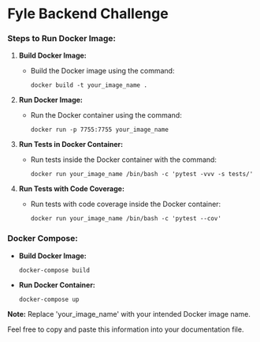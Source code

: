 # Fyle Backend Challenge

### Steps to Run Docker Image:

1. **Build Docker Image:**
   - Build the Docker image using the command:
     ```
     docker build -t your_image_name .
     ```

2. **Run Docker Image:**
   - Run the Docker container using the command:
     ```
     docker run -p 7755:7755 your_image_name
     ```

3. **Run Tests in Docker Container:**
   - Run tests inside the Docker container with the command:
     ```
     docker run your_image_name /bin/bash -c 'pytest -vvv -s tests/'
     ```

4. **Run Tests with Code Coverage:**
   - Run tests with code coverage inside the Docker container:
     ```
     docker run your_image_name /bin/bash -c 'pytest --cov'
     ```

### Docker Compose:

- **Build Docker Image:**
  ```
  docker-compose build
  ```

- **Run Docker Container:**
  ```
  docker-compose up
  ```

**Note:** Replace 'your_image_name' with your intended Docker image name.

Feel free to copy and paste this information into your documentation file.